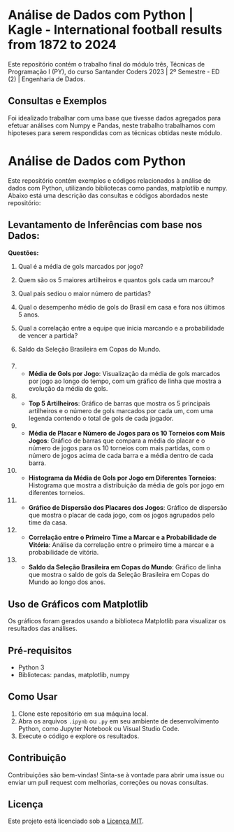 # Análise de Dados com Python | Kagle - International football results from 1872 to 2024

Este repositório contém o trabalho final do módulo três, Técnicas de Programação I (PY),  do curso Santander Coders 2023 | 2º Semestre - ED (2) | Engenharia de Dados.


## Consultas e Exemplos
Foi idealizado trabalhar com uma base que tivesse dados agregados para efetuar análises com Numpy e Pandas, neste trabalho trabalhamos com hipoteses para serem respondidas com as técnicas obtidas neste módulo.


# Análise de Dados com Python

Este repositório contém exemplos e códigos relacionados à análise de dados com Python, utilizando bibliotecas como pandas, matplotlib e numpy. Abaixo está uma descrição das consultas e códigos abordados neste repositório:


## Levantamento de Inferências com base nos Dados:

**Questões:**

1. Qual é a média de gols marcados por jogo?

2. Quem são os 5 maiores artilheiros e quantos gols cada um marcou?

3. Qual país sediou o maior número de partidas?

4. Qual o desempenho médio de gols do Brasil em casa e fora nos últimos 5 anos.

5. Qual a correlação entre a equipe que inicia marcando e a probabilidade de vencer a partida?

6. Saldo da Seleção Brasileira em Copas do Mundo.

    ### 
1. * **Média de Gols por Jogo**: Visualização da média de gols marcados por jogo ao longo do tempo, com um gráfico de linha que mostra a evolução da média de gols.

2. * **Top 5 Artilheiros**: Gráfico de barras que mostra os 5 principais artilheiros e o número de gols marcados por cada um, com uma legenda contendo o total de gols de cada jogador.

3. * **Média de Placar e Número de Jogos para os 10 Torneios com Mais Jogos**: Gráfico de barras que compara a média do placar e o número de jogos para os 10 torneios com mais partidas, com o número de jogos acima de cada barra e a média dentro de cada barra.

4. * **Histograma da Média de Gols por Jogo em Diferentes Torneios**: Histograma que mostra a distribuição da média de gols por jogo em diferentes torneios.

5. * **Gráfico de Dispersão dos Placares dos Jogos**: Gráfico de dispersão que mostra o placar de cada jogo, com os jogos agrupados pelo time da casa.

6. * **Correlação entre o Primeiro Time a Marcar e a Probabilidade de Vitória**: Análise da correlação entre o primeiro time a marcar e a probabilidade de vitória.

7. * **Saldo da Seleção Brasileira em Copas do Mundo**: Gráfico de linha que mostra o saldo de gols da Seleção Brasileira em Copas do Mundo ao longo dos anos.


## Uso de Gráficos com Matplotlib

Os gráficos foram gerados usando a biblioteca Matplotlib para visualizar os resultados das análises.

## Pré-requisitos

- Python 3
- Bibliotecas: pandas, matplotlib, numpy

## Como Usar

1. Clone este repositório em sua máquina local.
2. Abra os arquivos `.ipynb` ou `.py` em seu ambiente de desenvolvimento Python, como Jupyter Notebook ou Visual Studio Code.
3. Execute o código e explore os resultados.

## Contribuição

Contribuições são bem-vindas! Sinta-se à vontade para abrir uma issue ou enviar um pull request com melhorias, correções ou novas consultas.

## Licença

Este projeto está licenciado sob a [Licença MIT](LICENSE).

